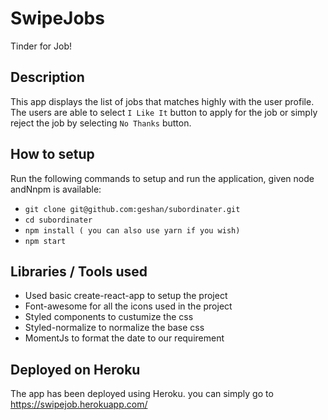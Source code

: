 # SwipeJobs
Tinder for Job!

## Description
This app displays the list of jobs that matches highly with the user profile. The users are able to select `I Like It` button to apply for the job or simply reject the job by selecting `No Thanks` button. 

## How to setup
Run the following commands to setup and run the application, given node andNnpm is available:

- `git clone git@github.com:geshan/subordinater.git`
- `cd subordinater`
- `npm install ( you can also use yarn if you wish)`
- `npm start`

## Libraries / Tools used
  - Used basic create-react-app to setup the project
  - Font-awesome for all the icons used in the project
  - Styled components to custumize the css
  - Styled-normalize to normalize the base css
  - MomentJs to format the date to our requirement

## Deployed on Heroku
The app has been deployed using Heroku. you can simply go to https://swipejob.herokuapp.com/

